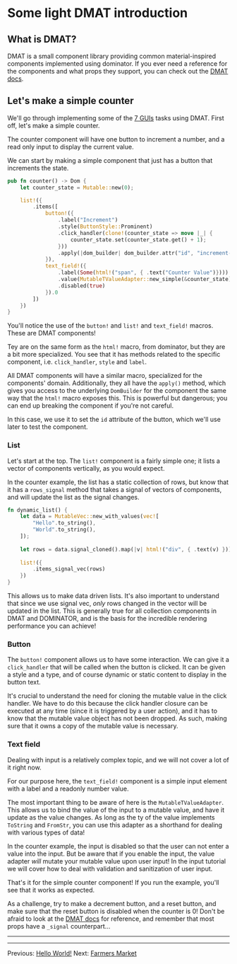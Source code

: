 # Some light DMAT introduction

## What is DMAT?

DMAT is a small component library providing common material-inspired components implemented using dominator.
If you ever need a reference for the components and what props they support, you can check out the [DMAT docs](https://jedimemo.github.io/dmat/doc/dmat_components/index.html).

## Let's make a simple counter

We'll go through implementing some of the [7 GUIs](https://eugenkiss.github.io/7guis/tasks) tasks using DMAT.
First off, let's make a simple counter.

The counter component will have one button to increment a number, and a read only input to display the current value. 

We can start by making a simple component that just has a button that increments the state.

```rust
pub fn counter() -> Dom {
    let counter_state = Mutable::new(0);

    list!({
        .items([
            button!({
                .label("Increment")
                .style(ButtonStyle::Prominent)
                .click_handler(clone!(counter_state => move |_| {
                    counter_state.set(counter_state.get() + 1);
                }))
                .apply(|dom_builder| dom_builder.attr("id", "increment-button"))
            }),
            text_field!({
                .label(Some(html!("span", { .text("Counter Value")})))
                .value(MutableTValueAdapter::new_simple(&counter_state))
                .disabled(true)
            }).0
        ])
    })
}
```

You'll notice the use of the `button!` and `list!` and `text_field!` macros.
These are DMAT components!

Tey are on the same form as the `html!` macro, from dominator, but they are a bit more specialized.
You see that it has methods related to the specific component, i.e. `click_handler`, `style` and `label`.

All DMAT components will have a similar macro, specialized for the components' domain.
Additionally, they all have the `apply()` method, which gives you access to the underlying `DomBuilder` for the component the same way that the `html!` macro exposes this.
This is powerful but dangerous; you can end up breaking the component if you're not careful.

In this case, we use it to set the `id` attribute of the button, which we'll use later to test the component.

### List

Let's start at the top.
The `list!` component is a fairly simple one; it lists a vector of components vertically, as you would expect.

In the counter example, the list has a static collection of rows, but know that it has a `rows_signal` method that takes a signal of vectors of components, and will update the list as the signal changes.

```rust
fn dynamic_list() {
    let data = MutableVec::new_with_values(vec![
        "Hello".to_string(),
        "World".to_string(),
    ]);
    
    let rows = data.signal_cloned().map(|v| html!("div", { .text(v) }));
    
    list!({
        .items_signal_vec(rows)
    })
}
```

This allows us to make data driven lists.
It's also important to understand that since we use signal vec, *only* rows changed in the vector will be updated in the list.
This is generally true for all collection components in DMAT and DOMINATOR, and is the basis for the incredible rendering performance you can achieve!

### Button

The `button!` component allows us to have some interaction.
We can give it a `click_handler` that will be called when the button is clicked.
It can be given a style and a type, and of course dynamic or static content to display in the button text.

It's crucial to understand the need for cloning the mutable value in the click handler.
We have to do this because the click handler closure can be executed at any time (since it is triggered by a user action), and it has to know that the mutable value object has not been dropped.
As such, making sure that it owns a copy of the mutable value is necessary.


### Text field

Dealing with input is a relatively complex topic, and we will not cover a lot of it right now.

For our purpose here, the `text_field!` component is a simple input element with a label and a readonly number value.

The most important thing to be aware of here is the `MutableTValueAdapter`.
This allows us to bind the value of the input to a mutable value, and have it update as the value changes.
As long as the ty of the value implements `ToString` and `FromStr`, you can use this adapter as a shorthand for dealing with various types of data!

In the counter example, the input is disabled so that the user can not enter a value into the input.
But be aware that if you enable the input, the value adapter *will* mutate your mutable value upon user input!
In the input tutorial we will cover how to deal with validation and sanitization of user input.

That's it for the simple counter component! 
If you run the example, you'll see that it works as expected.

As a challenge, try to make a decrement button, and a reset button, and make sure that the reset button is disabled when the counter is 0!
Don't be afraid to look at the [DMAT docs](https://jedimemo.github.io/dmat/doc/dmat_components/index.html) for reference, and remember that most props have a `_signal` counterpart...

---
----
Previous: [Hello World!](./02_hello_world.md) Next: [Farmers Market](./04_farmers_market.md) 